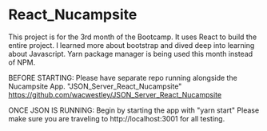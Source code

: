 # React_Nucampsite
This project is for the 3rd month of the Bootcamp.
It uses React to build the entire project.
I learned more about bootstrap and dived deep into learning about Javascript.
Yarn package manager is being used this month instead of NPM.

BEFORE STARTING:
Please have separate repo running alongside the Nucampsite App.
"JSON_Server_React_Nucampsite"
https://github.com/wacwestley/JSON_Server_React_Nucampsite

ONCE JSON IS RUNNING:
Begin by starting the app with "yarn start"
Please make sure you are traveling to http://localhost:3001 for all testing.